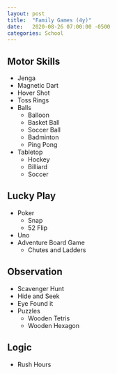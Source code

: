 ```yaml
---
layout: post
title:  "Family Games (4y)"
date:   2020-08-26 07:00:00 -0500
categories: School
---
```


## Motor Skills

* Jenga
* Magnetic Dart
* Hover Shot
* Toss Rings
* Balls
  * Balloon
  * Basket Ball
  * Soccer Ball
  * Badminton
  * Ping Pong
* Tabletop
  * Hockey
  * Billiard
  * Soccer

## Lucky Play

* Poker
  * Snap
  * 52 Flip
* Uno
* Adventure Board Game
  * Chutes and Ladders

## Observation

* Scavenger Hunt
* Hide and Seek
* Eye Found it
* Puzzles
  * Wooden Tetris
  * Wooden Hexagon

## Logic

* Rush Hours
